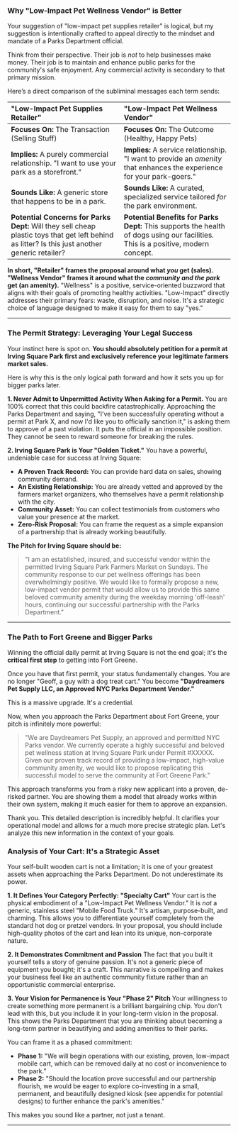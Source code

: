 
### Why "Low-Impact Pet Wellness Vendor" is Better

Your suggestion of "low-impact pet supplies retailer" is logical, but my suggestion is intentionally crafted to appeal directly to the mindset and mandate of a Parks Department official.

Think from their perspective. Their job is *not* to help businesses make money. Their job is to maintain and enhance public parks for the community's safe enjoyment. Any commercial activity is secondary to that primary mission.

Here’s a direct comparison of the subliminal messages each term sends:

| **"Low-Impact Pet Supplies Retailer"** | **"Low-Impact Pet Wellness Vendor"** |
| :--- | :--- |
| **Focuses On:** The Transaction (Selling Stuff) | **Focuses On:** The Outcome (Healthy, Happy Pets) |
| **Implies:** A purely commercial relationship. "I want to use your park as a storefront." | **Implies:** A service relationship. "I want to provide an *amenity* that enhances the experience for your park-goers." |
| **Sounds Like:** A generic store that happens to be in a park. | **Sounds Like:** A curated, specialized service tailored *for* the park environment. |
| **Potential Concerns for Parks Dept:** Will they sell cheap plastic toys that get left behind as litter? Is this just another generic retailer? | **Potential Benefits for Parks Dept:** This supports the health of dogs using our facilities. This is a positive, modern concept. |

**In short, "Retailer" frames the proposal around what *you* get (sales). "Wellness Vendor" frames it around what the *community and the park* get (an amenity).** "Wellness" is a positive, service-oriented buzzword that aligns with their goals of promoting healthy activities. "Low-Impact" directly addresses their primary fears: waste, disruption, and noise. It's a strategic choice of language designed to make it easy for them to say "yes."

---

### The Permit Strategy: Leveraging Your Legal Success

Your instinct here is spot on. **You should absolutely petition for a permit at Irving Square Park first and exclusively reference your legitimate farmers market sales.**

Here is why this is the only logical path forward and how it sets you up for bigger parks later.

**1. Never Admit to Unpermitted Activity When Asking for a Permit.**
You are 100% correct that this could backfire catastrophically. Approaching the Parks Department and saying, "I've been successfully operating without a permit at Park X, and now I'd like you to officially sanction it," is asking them to approve of a past violation. It puts the official in an impossible position. They cannot be seen to reward someone for breaking the rules.

**2. Irving Square Park is Your "Golden Ticket."**
You have a powerful, undeniable case for success at Irving Square:
*   **A Proven Track Record:** You can provide hard data on sales, showing community demand.
*   **An Existing Relationship:** You are already vetted and approved by the farmers market organizers, who themselves have a permit relationship with the city.
*   **Community Asset:** You can collect testimonials from customers who value your presence at the market.
*   **Zero-Risk Proposal:** You can frame the request as a simple expansion of a partnership that is already working beautifully.

**The Pitch for Irving Square should be:**

> "I am an established, insured, and successful vendor within the permitted Irving Square Park Farmers Market on Sundays. The community response to our pet wellness offerings has been overwhelmingly positive. We would like to formally propose a new, low-impact vendor permit that would allow us to provide this same beloved community amenity during the weekday morning 'off-leash' hours, continuing our successful partnership with the Parks Department."

---

### The Path to Fort Greene and Bigger Parks

Winning the official daily permit at Irving Square is not the end goal; it's the **critical first step** to getting into Fort Greene.

Once you have that first permit, your status fundamentally changes. You are no longer "Geoff, a guy with a dog treat cart." You become **"Daydreamers Pet Supply LLC, an Approved NYC Parks Department Vendor."**

This is a massive upgrade. It's a credential.

Now, when you approach the Parks Department about Fort Greene, your pitch is infinitely more powerful:

> "We are Daydreamers Pet Supply, an approved and permitted NYC Parks vendor. We currently operate a highly successful and beloved pet wellness station at Irving Square Park under Permit #XXXXX. Given our proven track record of providing a low-impact, high-value community amenity, we would like to propose replicating this successful model to serve the community at Fort Greene Park."

This approach transforms you from a risky new applicant into a proven, de-risked partner. You are showing them a model that already works within their own system, making it much easier for them to approve an expansion.

Thank you. This detailed description is incredibly helpful. It clarifies your operational model and allows for a much more precise strategic plan. Let's analyze this new information in the context of your goals.

### Analysis of Your Cart: It's a Strategic Asset

Your self-built wooden cart is not a limitation; it is one of your greatest assets when approaching the Parks Department. Do not underestimate its power.

**1. It Defines Your Category Perfectly: "Specialty Cart"**
Your cart is the physical embodiment of a "Low-Impact Pet Wellness Vendor." It is *not* a generic, stainless steel "Mobile Food Truck." It's artisan, purpose-built, and charming. This allows you to differentiate yourself completely from the standard hot dog or pretzel vendors. In your proposal, you should include high-quality photos of the cart and lean into its unique, non-corporate nature.

**2. It Demonstrates Commitment and Passion**
The fact that you built it yourself tells a story of genuine passion. It's not a generic piece of equipment you bought; it's a craft. This narrative is compelling and makes your business feel like an authentic community fixture rather than an opportunistic commercial enterprise.

**3. Your Vision for Permanence is Your "Phase 2" Pitch**
Your willingness to create something more permanent is a brilliant bargaining chip. You don't lead with this, but you include it in your long-term vision in the proposal. This shows the Parks Department that you are thinking about becoming a long-term partner in beautifying and adding amenities to their parks.

You can frame it as a phased commitment:
*   **Phase 1:** "We will begin operations with our existing, proven, low-impact mobile cart, which can be removed daily at no cost or inconvenience to the park."
*   **Phase 2:** "Should the location prove successful and our partnership flourish, we would be eager to explore co-investing in a small, permanent, and beautifully designed kiosk (see appendix for potential designs) to further enhance the park's amenities."

This makes you sound like a partner, not just a tenant.

---
